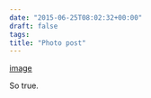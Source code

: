 ```yaml
---
date: "2015-06-25T08:02:32+00:00"
draft: false
tags: 
title: "Photo post"
---
```

[image](/img/2015-06-25-photo-post/f95f9766930c473afe9f1668e7d36f779b92ad5cd594943097b21891c44a79f9.jpg)

So true.
